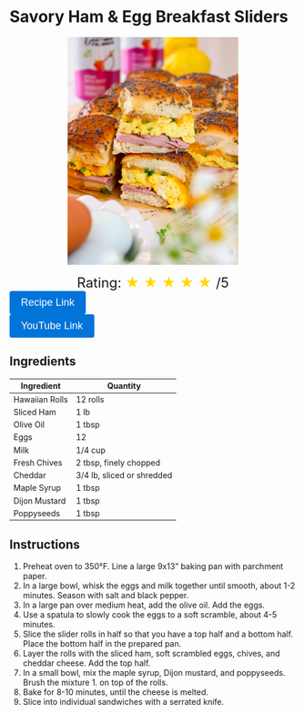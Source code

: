 # Savory Ham & Egg Breakfast Sliders
<p align="center">
  <img src="images/savory-ham-egg-breakfast-sliders.jpg" width="300" height="400">
</p>

<div align="center" style="font-size: 24px;">
  Rating:
  <span style="color: #FFD700;">★</span>
  <span style="color: #FFD700;">★</span>
  <span style="color: #FFD700;">★</span>
  <span style="color: #FFD700;">★</span>
  <span style="color: #FFD700;">★</span>
  /5
</div>


<a href="https://www.abrightmoment.com/recipes/savory-ham-egg-breakfast-sliders">
  <button style="font-size: 18px; padding: 10px 20px; background-color: #0074D9; color: white; border: none; border-radius: 4px; cursor: pointer;">
    Recipe Link
  </button>
</a>

<br>

<a href="https://youtu.be/-8hLKZqaynY">
  <button style="font-size: 18px; padding: 10px 20px; background-color: #0074D9; color: white; border: none; border-radius: 4px; cursor: pointer;">
    YouTube Link
  </button>
</a>

<br>

## Ingredients
| Ingredient | Quantity |
| --- | --- |
| Hawaiian Rolls | 12 rolls |
| Sliced Ham | 1 lb |
| Olive Oil | 1 tbsp |
| Eggs | 12 |
| Milk | 1/4 cup |
| Fresh Chives | 2 tbsp, finely chopped |
| Cheddar | 3/4 lb, sliced or shredded |
| Maple Syrup | 1 tbsp |
| Dijon Mustard | 1 tbsp |
| Poppyseeds | 1 tbsp |


## Instructions
1. Preheat oven to 350°F. Line a large 9x13” baking pan with parchment paper.
1. In a large bowl, whisk the eggs and milk together until smooth, about 1-2 minutes. Season with salt and black pepper.
1. In a large pan over medium heat, add the olive oil. Add the eggs.
1. Use a spatula to slowly cook the eggs to a soft scramble, about 4-5 minutes.
1. Slice the slider rolls in half so that you have a top half and a bottom half. Place the bottom half in the prepared pan.
1. Layer the rolls with the sliced ham, soft scrambled eggs, chives, and cheddar cheese. Add the top half.
1. In a small bowl, mix the maple syrup, Dijon mustard, and poppyseeds. Brush the mixture 1. on top of the rolls.
1. Bake for 8-10 minutes, until the cheese is melted.
1. Slice into individual sandwiches with a serrated knife.
